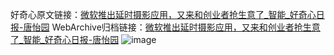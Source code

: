 好奇心原文链接：[微软推出延时摄影应用，又来和创业者抢生意了_智能_好奇心日报-唐怡园](https://www.qdaily.com/articles/9624.html)
WebArchive归档链接：[微软推出延时摄影应用，又来和创业者抢生意了_智能_好奇心日报-唐怡园](http://web.archive.org/web/20190623154649/https://www.qdaily.com/articles/9624.html)
![image](http://ww3.sinaimg.cn/large/007d5XDply1g3vfydvurxj30u02x3ax4)